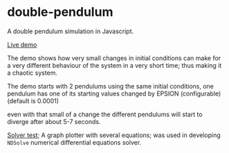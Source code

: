 double-pendulum
=====================
A double pendulum simulation in Javascript.

[Live demo](https://topaz1008.github.io/double-pendulum/pendulum.html)

The demo shows how very small changes in initial conditions can make for a very different behaviour of the system in a very short time; thus making it a chaotic system.

The demo starts with 2 pendulums using the same initial conditions, one pendulum has one of its starting values changed by EPSION (configurable) (default is 0.0001)

even with that small of a change the different pendulums will start to diverge after about 5-7 seconds.

[Solver test](https://topaz1008.github.io/double-pendulum/solver-test.html); A graph plotter with several equations; was used in developing `NDSolve` numerical differential equations solver.
